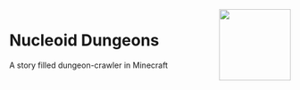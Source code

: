 <img align="right" width="128" height="auto" src="https://avatars1.githubusercontent.com/u/69248090">

# Nucleoid Dungeons
A story filled dungeon-crawler in Minecraft
